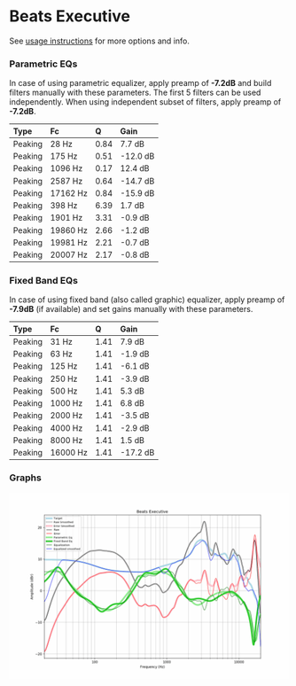 # Beats Executive
See [usage instructions](https://github.com/jaakkopasanen/AutoEq#usage) for more options and info.

### Parametric EQs
In case of using parametric equalizer, apply preamp of **-7.2dB** and build filters manually
with these parameters. The first 5 filters can be used independently.
When using independent subset of filters, apply preamp of **-7.2dB**.

| Type    | Fc       |    Q | Gain     |
|:--------|:---------|:-----|:---------|
| Peaking | 28 Hz    | 0.84 | 7.7 dB   |
| Peaking | 175 Hz   | 0.51 | -12.0 dB |
| Peaking | 1096 Hz  | 0.17 | 12.4 dB  |
| Peaking | 2587 Hz  | 0.64 | -14.7 dB |
| Peaking | 17162 Hz | 0.84 | -15.9 dB |
| Peaking | 398 Hz   | 6.39 | 1.7 dB   |
| Peaking | 1901 Hz  | 3.31 | -0.9 dB  |
| Peaking | 19860 Hz | 2.66 | -1.2 dB  |
| Peaking | 19981 Hz | 2.21 | -0.7 dB  |
| Peaking | 20007 Hz | 2.17 | -0.8 dB  |

### Fixed Band EQs
In case of using fixed band (also called graphic) equalizer, apply preamp of **-7.9dB**
(if available) and set gains manually with these parameters.

| Type    | Fc       |    Q | Gain     |
|:--------|:---------|:-----|:---------|
| Peaking | 31 Hz    | 1.41 | 7.9 dB   |
| Peaking | 63 Hz    | 1.41 | -1.9 dB  |
| Peaking | 125 Hz   | 1.41 | -6.1 dB  |
| Peaking | 250 Hz   | 1.41 | -3.9 dB  |
| Peaking | 500 Hz   | 1.41 | 5.3 dB   |
| Peaking | 1000 Hz  | 1.41 | 6.8 dB   |
| Peaking | 2000 Hz  | 1.41 | -3.5 dB  |
| Peaking | 4000 Hz  | 1.41 | -2.9 dB  |
| Peaking | 8000 Hz  | 1.41 | 1.5 dB   |
| Peaking | 16000 Hz | 1.41 | -17.2 dB |

### Graphs
![](./Beats%20Executive.png)